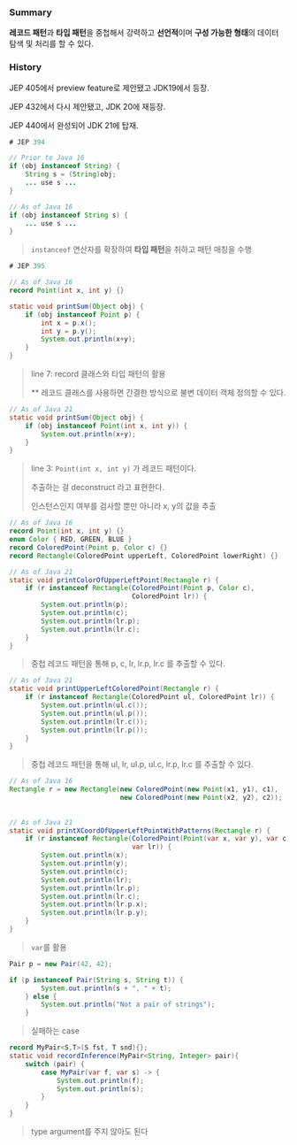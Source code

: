 ### Summary

**레코드 패턴**과 **타입 패턴**을 중첩해서 강력하고 **선언적**이며 **구성 가능한 형태**의 데이터 탐색 및 처리를 할 수 있다.

### History

JEP 405에서 preview feature로 제안됐고 JDK19에서 등장.

JEP 432에서 다시 제안됐고, JDK 20에 재등장.

JEP 440에서 완성되어 JDK 21에 탑재.

```java
# JEP 394

// Prior to Java 16
if (obj instanceof String) {
    String s = (String)obj;
    ... use s ...
}

// As of Java 16
if (obj instanceof String s) { 
    ... use s ...
}
```

> `instanceof` 연산자를 확장하여 **타입 패턴**을 취하고 패턴 매칭을 수행

```java
# JEP 395

// As of Java 16
record Point(int x, int y) {}

static void printSum(Object obj) {
    if (obj instanceof Point p) {
        int x = p.x();
        int y = p.y();
        System.out.println(x+y);
    }
}
```

> line 7: record 클래스와 타입 패턴의 활용
> 
> \*\* 레코드 클래스를 사용하면 간결한 방식으로 불변 데이터 객체 정의할 수 있다.

```java
// As of Java 21
static void printSum(Object obj) {
    if (obj instanceof Point(int x, int y)) {
        System.out.println(x+y);
    }
}
```

> line 3: `Point(int x, int y)` 가 레코드 패턴이다.
> 
> 추출하는 걸 deconstruct 라고 표현한다.
> 
> 인스턴스인지 여부를 검사할 뿐만 아니라 x, y의 값을 추출

```java
// As of Java 16
record Point(int x, int y) {}
enum Color { RED, GREEN, BLUE }
record ColoredPoint(Point p, Color c) {}
record Rectangle(ColoredPoint upperLeft, ColoredPoint lowerRight) {}
```

```java
// As of Java 21
static void printColorOfUpperLeftPoint(Rectangle r) {
    if (r instanceof Rectangle(ColoredPoint(Point p, Color c),
                               ColoredPoint lr)) {
        System.out.println(p);
        System.out.println(c);
        System.out.println(lr.p);
        System.out.println(lr.c);
    }
}
```

> 중첩 레코드 패턴을 통해 p, c, lr, lr.p, lr.c 를 추출할 수 있다.

```java
// As of Java 21
static void printUpperLeftColoredPoint(Rectangle r) {
    if (r instanceof Rectangle(ColoredPoint ul, ColoredPoint lr)) {
        System.out.println(ul.c());
        System.out.println(ul.p());
        System.out.println(lr.c());
        System.out.println(lr.p());
    }
}
```

> 중첩 레코드 패턴을 통해 ul, lr, ul.p, ul.c, lr.p, lr.c 를 추출할 수 있다.

```java
// As of Java 16
Rectangle r = new Rectangle(new ColoredPoint(new Point(x1, y1), c1), 
                            new ColoredPoint(new Point(x2, y2), c2));
                            
                            
// As of Java 21
static void printXCoordOfUpperLeftPointWithPatterns(Rectangle r) {
    if (r instanceof Rectangle(ColoredPoint(Point(var x, var y), var c),
                               var lr)) {
        System.out.println(x);
        System.out.println(y);
        System.out.println(c);
        System.out.println(lr);
        System.out.println(lr.p);
        System.out.println(lr.c);
        System.out.println(lr.p.x);
        System.out.println(lr.p.y);
    }
}
```

> `var`를 활용

```java
Pair p = new Pair(42, 42);

if (p instanceof Pair(String s, String t)) {
        System.out.println(s + ", " + t);
    } else {
        System.out.println("Not a pair of strings");
    }
```

> 실패하는 case

```java
record MyPair<S,T>(S fst, T snd){};
static void recordInference(MyPair<String, Integer> pair){
    switch (pair) {
        case MyPair(var f, var s) -> {
            System.out.println(f);
            System.out.println(s);
        }
    }
}
```

> type argument를 주지 않아도 된다